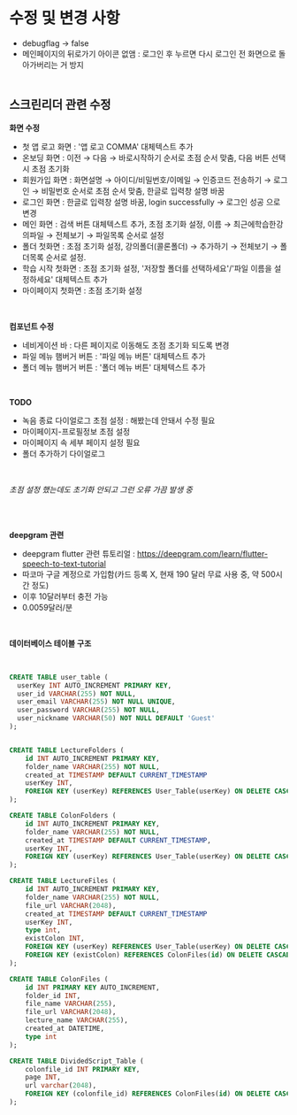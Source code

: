 # 수정 및 변경 사항

- debugflag -> false
- 메인페이지의 뒤로가기 아이콘 없앰 : 로그인 후 누르면 다시 로그인 전 화면으로 돌아가버리는 거 방지
<br><br>

## 스크린리더 관련 수정
**화면 수정**
- 첫 앱 로고 화면 : '앱 로고 COMMA' 대체텍스트 추가
- 온보딩 화면 : 이전 → 다음 → 바로시작하기 순서로 초점 순서 맞춤, 다음 버튼 선택 시 초점 초기화
- 회원가입 화면 : 화면설명 → 아이디/비밀번호/이메일 → 인증코드 전송하기 → 로그인 → 비밀번호 순서로 초점 순서 맞춤, 한글로 입력창 설명 바꿈
- 로그인 화면 : 한글로 입력창 설명 바꿈, login successfully → 로그인 성공 으로 변경
- 메인 화면 : 검색 버튼 대체텍스트 추가, 초점 초기화 설정, 이름 → 최근에학습한강의파일 → 전체보기 → 파일목록 순서로 설정
- 폴더 첫화면 : 초점 초기화 설정, 강의폴더(콜론폴더) → 추가하기 → 전체보기 → 폴더목록 순서로 설정.
- 학습 시작 첫화면 : 초점 초기화 설정, '저장할 폴더를 선택하세요'/'파일 이름을 설정하세요' 대체텍스트 추가
- 마이페이지 첫화면 : 초점 초기화 설정


<br>

**컴포넌트 수정**
- 네비게이션 바 : 다른 페이지로 이동해도 초점 초기화 되도록 변경
- 파일 메뉴 햄버거 버튼 : '파일 메뉴 버튼' 대체텍스트 추가
- 폴더 메뉴 햄버거 버튼 : '폴더 메뉴 버튼' 대체텍스트 추가

<br>

**TODO**
- 녹음 종료 다이얼로그 초점 설정 : 해봤는데 안돼서 수정 필요
- 마이페이지-프로필정보 초점 설정
- 마이페이지 속 세부 페이지 설정 필요
- 폴더 추가하기 다이얼로그

<br>

*초점 설정 했는데도 초기화 안되고 그런 오류 가끔 발생 중*

<br>


<br>

**deepgram 관련**
- deepgram flutter 관련 튜토리얼 : https://deepgram.com/learn/flutter-speech-to-text-tutorial
- 따코마 구글 계정으로 가입함(카드 등록 X, 현재 190 달러 무료 사용 중, 약 500시간 정도)
- 이후 10달러부터 충전 가능
- 0.0059달러/분


<br>

**데이터베이스 테이블 구조**

<br>

```sql
CREATE TABLE user_table (
  userKey INT AUTO_INCREMENT PRIMARY KEY,
  user_id VARCHAR(255) NOT NULL,
  user_email VARCHAR(255) NOT NULL UNIQUE,
  user_password VARCHAR(255) NOT NULL,
  user_nickname VARCHAR(50) NOT NULL DEFAULT 'Guest'
);


CREATE TABLE LectureFolders (
    id INT AUTO_INCREMENT PRIMARY KEY,
    folder_name VARCHAR(255) NOT NULL,
    created_at TIMESTAMP DEFAULT CURRENT_TIMESTAMP
    userKey INT,
    FOREIGN KEY (userKey) REFERENCES User_Table(userKey) ON DELETE CASCADE
);

CREATE TABLE ColonFolders (
    id INT AUTO_INCREMENT PRIMARY KEY,
    folder_name VARCHAR(255) NOT NULL,
    created_at TIMESTAMP DEFAULT CURRENT_TIMESTAMP,
    userKey INT,
    FOREIGN KEY (userKey) REFERENCES User_Table(userKey) ON DELETE CASCADE
);

CREATE TABLE LectureFiles (
    id INT AUTO_INCREMENT PRIMARY KEY,
    folder_name VARCHAR(255) NOT NULL,
    file_url VARCHAR(2048),
    created_at TIMESTAMP DEFAULT CURRENT_TIMESTAMP
    userKey INT,
    type int,
    existColon INT,
    FOREIGN KEY (userKey) REFERENCES User_Table(userKey) ON DELETE CASCADE,
    FOREIGN KEY (existColon) REFERENCES ColonFiles(id) ON DELETE CASCADE
);

CREATE TABLE ColonFiles (
    id INT PRIMARY KEY AUTO_INCREMENT,
    folder_id INT,
    file_name VARCHAR(255),
    file_url VARCHAR(2048),
    lecture_name VARCHAR(255),
    created_at DATETIME,
    type int
);

CREATE TABLE DividedScript_Table (
    colonfile_id INT PRIMARY KEY,
    page INT,
    url varchar(2048),
    FOREIGN KEY (colonfile_id) REFERENCES ColonFiles(id) ON DELETE CASCADE
);


```
